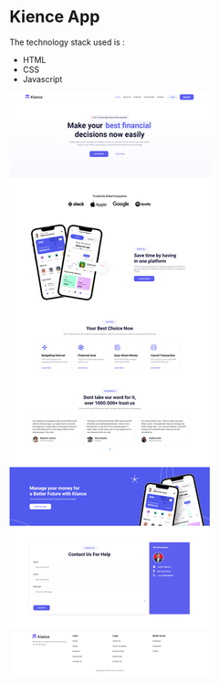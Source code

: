 # Kience App
The technology stack used is :
- HTML
- CSS
- Javascript

![Screen Shot](https://github.com/aditiaprabowo3/Kiance/blob/main/assets/ss.png)
